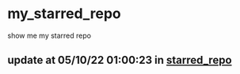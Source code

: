 # my_starred_repo
show me my starred repo

update at 05/10/22 01:00:23 in [starred_repo](./index.html)
---

